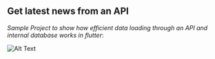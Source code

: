 ## Get latest news from an API

*Sample Project to show how efficient data loading through an API and internal database works in flutter*:

![Alt Text](https://i.ibb.co/VT09BYG/flutter-news.gif)
